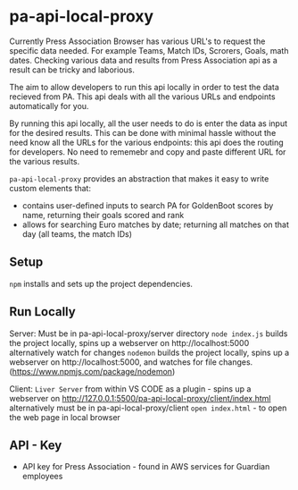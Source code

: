 # pa-api-local-proxy

Currently Press Association Browser has various URL's to request the specific data needed.
For example Teams, Match IDs, Scrorers, Goals, math dates.
Checking various data and results from Press Association api as a result can be tricky and laborious.

The aim to allow developers to run this api locally in order to test the data recieved from PA.
This api deals with all the various URLs and endpoints automatically for you.

By running this api locally, all the user needs to do is enter the data as input for the desired results.
This can be done with minimal hassle without the need know all the URLs for the various endpoints: this api does the routing for developers. No need to rememebr and copy and paste different URL for the various results.


 `pa-api-local-proxy` provides an abstraction that makes it easy to write custom elements that:

- contains user-defined inputs to search PA for GoldenBoot scores by name, returning their goals scored and rank
- allows for searching Euro matches by date; returning all matches on that day (all teams, the match IDs)

## Setup

`npm` installs and sets up the project dependencies.

## Run Locally
Server:
Must be in pa-api-local-proxy/server directory
`node index.js` builds the project locally, spins up a webserver on http://localhost:5000
alternatively watch for changes
`nodemon` builds the project locally, spins up a webserver on http://localhost:5000, and watches for file changes. (https://www.npmjs.com/package/nodemon)

Client:
`Liver Server` from within VS CODE as a plugin - spins up a webserver on http://127.0.0.1:5500/pa-api-local-proxy/client/index.html
alternatively must be in pa-api-local-proxy/client
`open index.html` - to open the web page in local browser

## API - Key
- API key for Press Association - found in AWS services for Guardian employees

